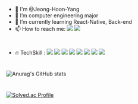 - 👋 I'm @Jeong-Hoon-Yang
- 🔭 I’m computer engineering major
- 🌱 I’m currently learning React-Native, Back-end
- 📫 How to reach me:  <a href="mailto: yjhoon3658@naver.com" target="_blank"><img src="https://img.shields.io/badge/yjhoon3658@naver.com-brightgreen?style=flat-square&logo=Naver&logoColor=white"/></a> <a href="mailto: yjhoon36589@gmail.com" target="_blank"><img src="https://img.shields.io/badge/yjhoon36589@gmail.com-red?style=flat-square&logo=Gmail&logoColor=white"/></a>

#
- 🔥 TechSkill : <img src="https://img.shields.io/badge/C-A8B9CC?style=flat&logo=C&logoColor=white"/> <img src="https://img.shields.io/badge/C++-00599C?style=flat&logo=C%2B%2B&logoColor=white"> <img src="https://img.shields.io/badge/JavaScript-F7DF1E?style=flat&logo=JavaScript&logoColor=white"/> <img src="https://img.shields.io/badge/ReactNative-61DAFB?style=flat&logo=React&logoColor=white"/> <img src="https://img.shields.io/badge/Node.js-339933?style=flat&logo=Node.js&logoColor=white"/> <img src="https://img.shields.io/badge/Notion-000000?style=flat&logo=Notion&logoColor=white"/> <img src="https://img.shields.io/badge/Github-181717?style=flat&logo=Github&logoColor=white"/> <img src="https://img.shields.io/badge/Git-F05032?style=flat&logo=Git&logoColor=white"/>

#
![Anurag's GitHub stats](https://github-readme-stats.vercel.app/api?username=Jeong-Hoon-Yang&show_icons=true&theme=tokyonight)

#
[![Solved.ac Profile](http://mazassumnida.wtf/api/v2/generate_badge?boj=yjhoon3658)](https://solved.ac/yjhoon3658/)
